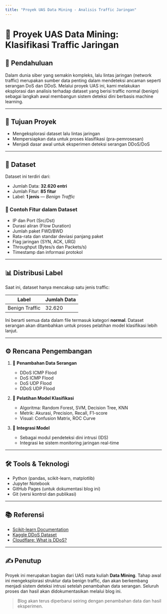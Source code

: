 ```yaml
---
title: "Proyek UAS Data Mining - Analisis Traffic Jaringan"
---
```


# 🧠 Proyek UAS Data Mining: Klasifikasi Traffic Jaringan

## 📌 Pendahuluan

Dalam dunia siber yang semakin kompleks, lalu lintas jaringan (network traffic) merupakan sumber data penting dalam mendeteksi ancaman seperti serangan DoS dan DDoS. Melalui proyek UAS ini, kami melakukan eksplorasi dan analisis terhadap dataset yang berisi traffic normal (benign) sebagai langkah awal membangun sistem deteksi dini berbasis machine learning.

---

## 🎯 Tujuan Proyek

- Mengeksplorasi dataset lalu lintas jaringan
- Mempersiapkan data untuk proses klasifikasi (pra-pemrosesan)
- Menjadi dasar awal untuk eksperimen deteksi serangan DDoS/DoS

---

## 📂 Dataset

Dataset ini terdiri dari:
- Jumlah Data: **32.620 entri**
- Jumlah Fitur: **85 fitur**
- Label: **1 jenis** — *Benign Traffic*

### 🧾 Contoh Fitur dalam Dataset
- IP dan Port (Src/Dst)
- Durasi aliran (Flow Duration)
- Jumlah paket FWD/BWD
- Rata-rata dan standar deviasi panjang paket
- Flag jaringan (SYN, ACK, URG)
- Throughput (Bytes/s dan Packets/s)
- Timestamp dan informasi protokol

---

## 📊 Distribusi Label

Saat ini, dataset hanya mencakup satu jenis traffic:

| Label            | Jumlah Data |
|------------------|-------------|
| Benign Traffic   | 32.620      |

Ini berarti semua data dalam file termasuk kategori **normal**. Dataset serangan akan ditambahkan untuk proses pelatihan model klasifikasi lebih lanjut.

---

## ⚙️ Rencana Pengembangan

1. 🔄 **Penambahan Data Serangan**
   - DDoS ICMP Flood
   - DoS ICMP Flood
   - DoS UDP Flood
   - DDoS UDP Flood

2. 🧪 **Pelatihan Model Klasifikasi**
   - Algoritma: Random Forest, SVM, Decision Tree, KNN
   - Metrik: Akurasi, Precision, Recall, F1-score
   - Visual: Confusion Matrix, ROC Curve

3. 🚀 **Integrasi Model**
   - Sebagai modul pendeteksi dini intrusi (IDS)
   - Integrasi ke sistem monitoring jaringan real-time

---

## 🛠️ Tools & Teknologi

- Python (pandas, scikit-learn, matplotlib)
- Jupyter Notebook
- GitHub Pages (untuk dokumentasi blog ini)
- Git (versi kontrol dan publikasi)

---

## 📚 Referensi

- [Scikit-learn Documentation](https://scikit-learn.org/)
- [Kaggle DDoS Dataset](https://www.kaggle.com/datasets)
- [Cloudflare: What is DDoS?](https://www.cloudflare.com/learning/ddos/what-is-a-ddos-attack/)

---

## ✍️ Penutup

Proyek ini merupakan bagian dari UAS mata kuliah **Data Mining**. Tahap awal ini mengeksplorasi struktur data benign traffic, dan akan berkembang menjadi sistem deteksi intrusi setelah penambahan data serangan. Seluruh proses dan hasil akan didokumentasikan melalui blog ini.

> Blog akan terus diperbarui seiring dengan penambahan data dan hasil eksperimen.

